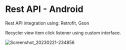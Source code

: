 # Rest API - Android
 Rest API integration using: Retrofit, Gson
 
 Recycler view item click listener using custom interface.
 
 
![Screenshot_20230221-234856](https://user-images.githubusercontent.com/88285492/220525677-2a2cdd67-c2b0-46ce-9b48-4b9c6c812e27.jpg)
